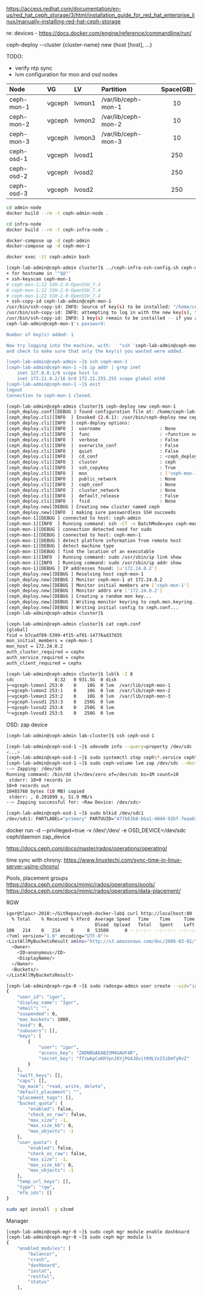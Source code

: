 https://access.redhat.com/documentation/en-us/red_hat_ceph_storage/3/html/installation_guide_for_red_hat_enterprise_linux/manually-installing-red-hat-ceph-storage

re: devices - https://docs.docker.com/engine/reference/commandline/run/

ceph-deploy --cluster {cluster-name} new {host [host], ...}

TODO: 
* verify ntp sync
* lvm configuration for mon and osd nodes

|Node|VG|LV|Partition|Space(GB)|
|:-|:-|:-|:-|:-:|
|ceph-mon-1|vgceph|lvmon1|/var/lib/ceph-mon-1|10|
|ceph-mon-2|vgceph|lvmon2|/var/lib/ceph-mon-2|10|
|ceph-mon-3|vgceph|lvmon3|/var/lib/ceph-mon-3|10|
|ceph-osd-1|vgceph|lvosd1||250|
|ceph-osd-2|vgceph|lvosd2||250|
|ceph-osd-3|vgceph|lvosd2||250|

```bash
cd admin-node
docker build --rm -t ceph-admin-node .
```
```bash
cd infra-node
docker build --rm -t ceph-infra-node .
```
```bash
docker-compose up -d ceph-admin
docker-compose up -d ceph-mon-1
```
```bash
docker exec -it ceph-admin bash
```
```bash
[ceph-lab-admin@ceph-admin cluster]$ ../ceph-infra-ssh-config.sh ceph-mon-1
+ for hostname in '"$@"'
+ ssh-keyscan ceph-mon-1
# ceph-mon-1:22 SSH-2.0-OpenSSH_7.4
# ceph-mon-1:22 SSH-2.0-OpenSSH_7.4
# ceph-mon-1:22 SSH-2.0-OpenSSH_7.4
+ ssh-copy-id ceph-lab-admin@ceph-mon-1
/usr/bin/ssh-copy-id: INFO: Source of key(s) to be installed: "/home/ceph-lab-admin/.ssh/id_rsa.pub"
/usr/bin/ssh-copy-id: INFO: attempting to log in with the new key(s), to filter out any that are already installed
/usr/bin/ssh-copy-id: INFO: 1 key(s) remain to be installed -- if you are prompted now it is to install the new keys
ceph-lab-admin@ceph-mon-1's password: 

Number of key(s) added: 1

Now try logging into the machine, with:   "ssh 'ceph-lab-admin@ceph-mon-1'"
and check to make sure that only the key(s) you wanted were added.

[ceph-lab-admin@ceph-admin ~]$ ssh ceph-mon-1
[ceph-lab-admin@ceph-mon-1 ~]$ ip addr | grep inet
    inet 127.0.0.1/8 scope host lo
    inet 172.21.0.2/16 brd 172.21.255.255 scope global eth0
[ceph-lab-admin@ceph-mon-1 ~]$ exit
logout
Connection to ceph-mon-1 closed.
```
```bash
[ceph-lab-admin@ceph-admin cluster]$ ceph-deploy new ceph-mon-1
[ceph_deploy.conf][DEBUG ] found configuration file at: /home/ceph-lab-admin/.cephdeploy.conf
[ceph_deploy.cli][INFO  ] Invoked (2.0.1): /usr/bin/ceph-deploy new ceph-mon-1
[ceph_deploy.cli][INFO  ] ceph-deploy options:
[ceph_deploy.cli][INFO  ]  username                      : None
[ceph_deploy.cli][INFO  ]  func                          : <function new at 0x7fbf83086d70>
[ceph_deploy.cli][INFO  ]  verbose                       : False
[ceph_deploy.cli][INFO  ]  overwrite_conf                : False
[ceph_deploy.cli][INFO  ]  quiet                         : False
[ceph_deploy.cli][INFO  ]  cd_conf                       : <ceph_deploy.conf.cephdeploy.Conf instance at 0x7fbf828003f8>
[ceph_deploy.cli][INFO  ]  cluster                       : ceph
[ceph_deploy.cli][INFO  ]  ssh_copykey                   : True
[ceph_deploy.cli][INFO  ]  mon                           : ['ceph-mon-1']
[ceph_deploy.cli][INFO  ]  public_network                : None
[ceph_deploy.cli][INFO  ]  ceph_conf                     : None
[ceph_deploy.cli][INFO  ]  cluster_network               : None
[ceph_deploy.cli][INFO  ]  default_release               : False
[ceph_deploy.cli][INFO  ]  fsid                          : None
[ceph_deploy.new][DEBUG ] Creating new cluster named ceph
[ceph_deploy.new][INFO  ] making sure passwordless SSH succeeds
[ceph-mon-1][DEBUG ] connected to host: ceph-admin 
[ceph-mon-1][INFO  ] Running command: ssh -CT -o BatchMode=yes ceph-mon-1
[ceph-mon-1][DEBUG ] connection detected need for sudo
[ceph-mon-1][DEBUG ] connected to host: ceph-mon-1 
[ceph-mon-1][DEBUG ] detect platform information from remote host
[ceph-mon-1][DEBUG ] detect machine type
[ceph-mon-1][DEBUG ] find the location of an executable
[ceph-mon-1][INFO  ] Running command: sudo /usr/sbin/ip link show
[ceph-mon-1][INFO  ] Running command: sudo /usr/sbin/ip addr show
[ceph-mon-1][DEBUG ] IP addresses found: [u'172.24.0.2']
[ceph_deploy.new][DEBUG ] Resolving host ceph-mon-1
[ceph_deploy.new][DEBUG ] Monitor ceph-mon-1 at 172.24.0.2
[ceph_deploy.new][DEBUG ] Monitor initial members are ['ceph-mon-1']
[ceph_deploy.new][DEBUG ] Monitor addrs are ['172.24.0.2']
[ceph_deploy.new][DEBUG ] Creating a random mon key...
[ceph_deploy.new][DEBUG ] Writing monitor keyring to ceph.mon.keyring...
[ceph_deploy.new][DEBUG ] Writing initial config to ceph.conf...
[ceph-lab-admin@ceph-admin cluster]$ 
```
```bash
[ceph-lab-admin@ceph-admin cluster]$ cat ceph.conf
[global]
fsid = b7cadf89-5399-4f15-af01-14776ad37d35
mon_initial_members = ceph-mon-1
mon_host = 172.24.0.2
auth_cluster_required = cephx
auth_service_required = cephx
auth_client_required = cephx
```
```bash
[ceph-lab-admin@ceph-admin cluster]$ lsblk -I 8
sdc               8:32   0 931.5G  0 disk 
├─vgceph-lvmon1 253:0    0    10G  0 lvm  /var/lib/ceph-mon-1
├─vgceph-lvmon2 253:1    0    10G  0 lvm  /var/lib/ceph-mon-2
├─vgceph-lvmon3 253:2    0    10G  0 lvm  /var/lib/ceph-mon-3
├─vgceph-lvosd1 253:3    0   250G  0 lvm  
├─vgceph-lvosd2 253:4    0   250G  0 lvm  
└─vgceph-lvosd3 253:5    0   250G  0 lvm  
```

OSD: zap device
```bash
[ceph-lab-admin@ceph-admin lab-cluster]$ ssh ceph-osd-1

[ceph-lab-admin@ceph-osd-1 ~]$ udevadm info --query=property /dev/sdc
<...>
[ceph-lab-admin@ceph-osd-1 ~]$ sudo systemctl stop ceph\*.service ceph\*.target && sudo ceph-volume lvm zap /dev/sdc --destroy
[ceph-lab-admin@ceph-osd-1 ~]$ sudo ceph-volume lvm zap /dev/sdc --destroy
--> Zapping: /dev/sdc
Running command: /bin/dd if=/dev/zero of=/dev/sdc bs=1M count=10
 stderr: 10+0 records in
10+0 records out
10485760 bytes (10 MB) copied
 stderr: , 0.201899 s, 51.9 MB/s
--> Zapping successful for: <Raw Device: /dev/sdc>

[ceph-lab-admin@ceph-osd-1 ~]$ sudo blkid /dev/sdc1
/dev/sdc1: PARTLABEL="primary" PARTUUID="477b63b8-bba1-40d4-92bf-7eaa63a44238" 
```
docker run -d --privileged=true -v /dev/:/dev/ -e OSD_DEVICE=/dev/sdc ceph/daemon zap_device

https://docs.ceph.com/docs/master/rados/operations/operating/

time sync with chrony:
https://www.linuxtechi.com/sync-time-in-linux-server-using-chrony/

Pools, placement groups
https://docs.ceph.com/docs/mimic/rados/operations/pools/
https://docs.ceph.com/docs/mimic/rados/operations/data-placement/

RGW
```bash
igor@tlpacr-2018:~/GitRepos/ceph-docker-lab$ curl http://localhost:80 | xmllint --format -
  % Total    % Received % Xferd  Average Speed   Time    Time     Time  Current
                                 Dload  Upload   Total   Spent    Left  Speed
100   214    0   214    0     0  53500      0 --:--:-- --:--:-- --:--:-- 71333
<?xml version="1.0" encoding="UTF-8"?>
<ListAllMyBucketsResult xmlns="http://s3.amazonaws.com/doc/2006-03-01/">
  <Owner>
    <ID>anonymous</ID>
    <DisplayName/>
  </Owner>
  <Buckets/>
</ListAllMyBucketsResult>
```

```bash
[ceph-lab-admin@ceph-rgw-0 ~]$ sudo radosgw-admin user create --uid="igor" --display-name="Igor"
{
    "user_id": "igor",
    "display_name": "Igor",
    "email": "",
    "suspended": 0,
    "max_buckets": 1000,
    "auid": 0,
    "subusers": [],
    "keys": [
        {
            "user": "igor",
            "access_key": "ZADNRUAEAB2VM4UAUF4R",
            "secret_key": "ffzwkpCuKKYpnJ0YjPG4JDvit09LVxI5iDmTyRvZ"
        }
    ],
    "swift_keys": [],
    "caps": [],
    "op_mask": "read, write, delete",
    "default_placement": "",
    "placement_tags": [],
    "bucket_quota": {
        "enabled": false,
        "check_on_raw": false,
        "max_size": -1,
        "max_size_kb": 0,
        "max_objects": -1
    },
    "user_quota": {
        "enabled": false,
        "check_on_raw": false,
        "max_size": -1,
        "max_size_kb": 0,
        "max_objects": -1
    },
    "temp_url_keys": [],
    "type": "rgw",
    "mfa_ids": []
}
```


```bash
sudo apt install -y s3cmd
```

Manager
```bash
[ceph-lab-admin@ceph-mgr-0 ~]$ sudo ceph mgr module enable dashboard
[ceph-lab-admin@ceph-mgr-0 ~]$ sudo ceph mgr module ls
{
    "enabled_modules": [
        "balancer",
        "crash",
        "dashboard",
        "iostat",
        "restful",
        "status"
    ],
```

